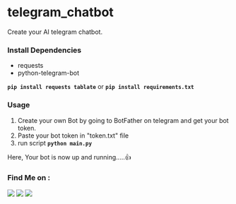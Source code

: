 # telegram_chatbot
Create your AI telegram chatbot.

### Install Dependencies
- requests
- python-telegram-bot

**`pip install requests tablate`** or **`pip install requirements.txt`**

### Usage
1) Create your own Bot by going to BotFather on telegram and get your bot token.
2) Paste your bot token in "token.txt" file
3) run script **`python main.py`**

Here, Your bot is now up and running.....👍

### Find Me on :
<p align="left">
  <a href="https://github.com/adhiraj-ranjan" target="_blank"><img src="https://img.shields.io/badge/Github-adhiraj--ranjan-green?style=for-the-badge&logo=github"></a>
  <a href="https://www.instagram.com/adhirajranjan.i" target="_blank"><img src="https://img.shields.io/badge/IG-adhiraj_ranjan-pink?style=for-the-badge&logo=instagram"></a>
  <a href="https://t.me/adhirajranjan" target="_blank"><img src="https://img.shields.io/badge/TELEGRAM-ADHIRAJ%20RANJAN-blue?style=for-the-badge&logo=telegram"></a>
  
</p>
